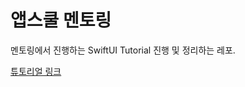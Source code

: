 # 앱스쿨 멘토링
멘토링에서 진행하는 SwiftUI Tutorial 진행 및 정리하는 레포.

[튜토리얼 링크](https://developer.apple.com/tutorials/swiftui)
